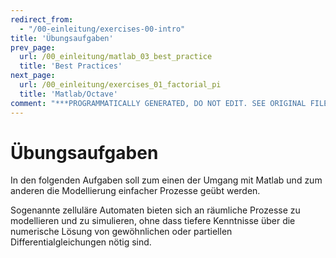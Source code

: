 ```yaml
---
redirect_from:
  - "/00-einleitung/exercises-00-intro"
title: 'Übungsaufgaben'
prev_page:
  url: /00_einleitung/matlab_03_best_practice
  title: 'Best Practices'
next_page:
  url: /00_einleitung/exercises_01_factorial_pi
  title: 'Matlab/Octave'
comment: "***PROGRAMMATICALLY GENERATED, DO NOT EDIT. SEE ORIGINAL FILES IN /content***"
---
```

# Übungsaufgaben

In den folgenden Aufgaben soll zum einen der Umgang mit Matlab und zum anderen die Modellierung einfacher Prozesse geübt werden.

Sogenannte zelluläre Automaten bieten sich an räumliche Prozesse zu modellieren und zu simulieren, ohne dass tiefere Kenntnisse über die numerische Lösung von gewöhnlichen oder partiellen Differentialgleichungen nötig sind.